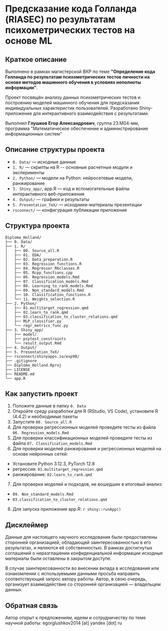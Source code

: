 # Предсказание кода Голланда (RIASEC) по результатам психометрических тестов на основе ML

## Краткое описание

Выполнено в рамках магистерской ВКР по теме **"Определение кода Голланда по результатам психометрических тестов личности на основе методов машинного обучения в условиях неполноты информации"**.  

Проект посвящён анализу данных психометрических тестов и построению моделей машинного обучения для предсказания индивидуальных характеристик пользователей. Разработано Shiny-приложение для интерактивного взаимодействия с результатами.

Выполнил **Глушков Егор Александрович**, группа 23.М04-мм, программа "Математическое обеспечение и администрирование информационных систем"

## Описание структуры проекта

- `0. Data/` — исходные данные
- `1. R/` — скрипты на R -- основные расчетные модули и эксперименты
- `2. Python/` — модели на Python: нейросетевые модели, ранжирование
- `3. Shiny_app/`, app.R — код и вспомогательные файлы интерактивного веб-приложения
- `4. Output/` — графики и результаты
- `5. Presentation_TeX/` — исходники-материалы презентации
- `rsconnect/` — конфигурация публикации приложения

## Структура проекта

```
Diploma_Holland/
├── 0. Data/
├── 1. R/
│   ├── 00. Source_all.R
│   ├── 01. EDA/
│   ├── 02. Data_preparation.R
│   ├── 03. Regression_functions.R
│   ├── 04. Regressor_R6classes.R
│   ├── 05. Rcpp_functions.cpp
│   ├── 06. Regression_models.Rmd
│   ├── 07. Classification_models.Rmd
│   ├── 08. Learning_to_rank_models.Rmd
│   ├── 09. Non_standard_models.Rmd
│   ├── 10. Classification_functions.R
│   └── 11. Weights_selection.R
├── 2. Python/
│   ├── 01.multitarget_regression.qmd
│   ├── 02.learn_to_rank.qmd
│   ├── 03.classification_to_cluster_relations.qmd
│   ├── MLP_classifier.py
│   └── regr_metrics_func.py
├── 3. Shiny_app/
│   ├── model/
│   ├── psytest_constraints
│   └── result_output.Rmd
├── 4. Output/
├── 5. Presentation_TeX/
├── rsconnect/shinyapps.io/exp98/
├── .gitignore
├── Diploma_Holland.Rproj
├── LICENSE
├── README.md
└── app.R
```

## Как запустить проект

1. Положите данные в папку `0. Data`
2. Откройте среду разработки для R (RStudio, VS Code), установите R (4.4.2) и необходимые пакеты
3. Запустите `00. Source_all.R`
4. Для проверки регрессионных моделей проведите тесты из файла `06. Regression_models.Rmd`
5. Для проверки классификационных моделей проведите тесты из файла `07. Classification_models.Rmd`
6. Для проверки моделей ранжирования и регрессионных моделей на основе нейронных сетей:
  - Установите Python 3.12.3, PyTorch 12.8
  - регрессия: `01.multitarget_regression.qmd`
  - ранжирование: `02.learn_to_rank.qmd`
7. Для проверки моделей и подходов, не вошедших в итоговый анализ:
  - `09. Non_standard_models.Rmd`
  - `03.classification_to_cluster_relations.qmd`
8. Для запуска приложения app.R: ```r shiny::runApp()```

## Дисклеймер

Данные для настоящего научного исследования были предоставлены сторонней организацией, обладающей заинтересованностью в его результатах, и являются её собственностью. В рамках достигнутых соглашений о неразглашении конфиденциальной информации исходные материалы были оставлены в закрытом доступе.

В случае заинтересованности во внесении вклада в исследования или ознакомлении с используемыми данными просьба направить соответствующий запрос автору работы. Автор, в свою очередь, организует взаимодействие со сторонней организацией — владельцем данных.

## Обратная связь

Автор открыт к предложениям, идеям и сотрудничеству по теме научной работы: egorglushkov2014 [at] yandex [dot] ru
